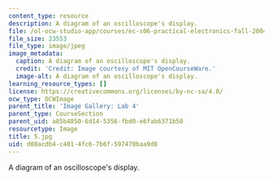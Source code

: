 ```yaml
---
content_type: resource
description: A diagram of an oscilloscope's display.
file: /ol-ocw-studio-app/courses/ec-s06-practical-electronics-fall-2004/d08acdb4c4014fc67b6f597470baa9d8_5.jpg
file_size: 23553
file_type: image/jpeg
image_metadata:
  caption: A diagram of an oscilloscope's display.
  credit: 'Credit: Image courtesy of MIT OpenCourseWare.'
  image-alt: A diagram of an oscilloscope's display.
learning_resource_types: []
license: https://creativecommons.org/licenses/by-nc-sa/4.0/
ocw_type: OCWImage
parent_title: 'Image Gallery: Lab 4'
parent_type: CourseSection
parent_uid: a85b4850-6d14-5356-fbd0-e6fab6371b50
resourcetype: Image
title: 5.jpg
uid: d08acdb4-c401-4fc6-7b6f-597470baa9d8
---
```

A diagram of an oscilloscope's display.